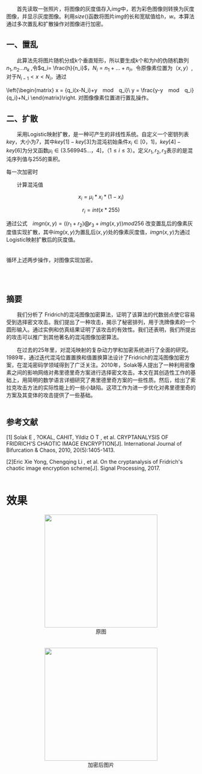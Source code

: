 &emsp;&emsp;首先读取一张照片，将图像的灰度值存入$img$中，若为彩色图像则转换为灰度图像，并显示灰度图像。利用$size()$函数将图片$img$的长和宽赋值给$h，w$。本算法通过多次置乱和扩散操作对图像进行加密。

## 一、置乱

&emsp;&emsp;此算法先将图片随机分成k个垂直矩形，所以要生成k个和为h的伪随机数列 $n_1,n_2...n_k$ ,令$q_i= \frac{h}{n_i}$，$N_i=n_1+...+n_i$。令原像素位置为$（x,y）$,对于$N_{i-1} < x < N_i$，通过

\left\{\begin{matrix}
 x = {q_i(x-N_i)+y　mod　q_i}\\
y = \frac{y-y　mod　q_i}{q_i}+N_i
\end{matrix}\right.
对图像像素位置进行置乱操作。

## 二、扩散

&emsp;&emsp;采用Logistic映射扩散，是一种可产生的非线性系统。自定义一个密钥列表$key$，大小为7，其中$key[1]-key[3]$为混沌初始条件$x_i∈[0，1]$，$key[4]-key[6]$为分叉函数$μ_i∈(3.569945...，4]$，$（1 ≤ i ≤ 3）$。定义$r_1,r_2,r_3$表示的是混沌序列值与255的乘积。

每一次加密时

&emsp;&emsp;计算混沌值

 $$x_i =μ_i * x_i * (1-x_i)$$

$$r_i=int(x*255)$$

通过公式&emsp;$imgn(x,y)=((r_1+r_2) \bigoplus r_3+img(x,y))　mod　256$  改变置乱后的像素灰度值实现扩散，其中$img(x,y)$为置乱后$(x,y)$处的像素灰度值，$imgn(x,y)$为通过Logistic映射扩散后的灰度值。  
<br/><br/>
循环上述两步操作，对图像实现加密。

<br/><br/>

## 摘要
&emsp;&emsp;我们分析了 Fridrich的混沌图像加密算法，证明了该算法的代数弱点使它容易受到选择密文攻击。我们提出了一种攻击，揭示了秘密排列，用于洗牌像素的一个圆形输入。通过实例和仿真结果证明了该攻击的有效性。我们还表明，我们所提出的攻击可以推广到其他著名的混沌图像加密算法。

&emsp;&emsp;在过去的25年里，对混沌映射的复杂动力学和加密系统进行了全面的研究。1989年，通过迭代混沌位置置换和值置换算法设计了Fridrich的混沌图像加密方案，在混沌密码学领域得到了广泛关注。2010年，Solak等人提出了一种利用密像素之间的影响网络对弗里德里奇方案进行选择密文攻击。本文在其创造性工作的基础上，用简明的数学语言详细研究了弗里德里奇方案的一些性质。然后，给出了索拉克攻击方法的实际性能上的一些小缺陷。这项工作为进一步优化对弗里德里奇的方案及其变体的攻击提供了一些基础。
<br/><br/>


## 参考文献
[1] Solak E , ?OKAL, CAHIT,  Yildiz O T , et al. CRYPTANALYSIS OF FRIDRICH'S CHAOTIC IMAGE ENCRYPTION[J]. International Journal of Bifurcation & Chaos, 2010, 20(5):1405-1413.

[2]Eric Xie Yong, Chengqing Li , et al. On the cryptanalysis of Fridrich's chaotic image encryption scheme[J]. Signal Processing, 2017.
<br/><br/>

# 效果

<div align=center><img src="https://i.ibb.co/fnZ69Ky/2.png" height=300></div>
<div align=center>原图</div>
<br/><br/>
<div align=center><img src="https://i.ibb.co/SV85Y8K/3.png" height=300></div>
<div align=center>加密后图片</div>
